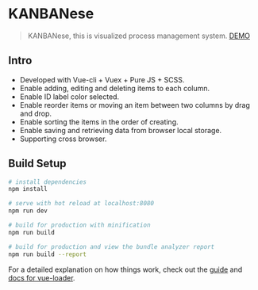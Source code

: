# KANBANese

> KANBANese, this is visualized process management system. [DEMO](https://chenyiya.com/side-project/kanbanese/)

## Intro

- Developed with Vue-cli + Vuex + Pure JS + SCSS.
- Enable adding, editing and deleting items to each column.
- Enable ID label color selected.
- Enable reorder items or moving an item between two columns by drag and drop.
- Enable sorting the items in the order of creating.
- Enable saving and retrieving data from browser local storage.
- Supporting cross browser.

## Build Setup

``` bash
# install dependencies
npm install

# serve with hot reload at localhost:8080
npm run dev

# build for production with minification
npm run build

# build for production and view the bundle analyzer report
npm run build --report
```

For a detailed explanation on how things work, check out the [guide](http://vuejs-templates.github.io/webpack/) and [docs for vue-loader](http://vuejs.github.io/vue-loader).

